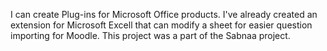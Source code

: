  I can create Plug-ins for Microsoft Office products. I've already created an extension for Microsoft Excell that can modify a sheet for easier question importing for Moodle. This project was a part of the Sabnaa project. 